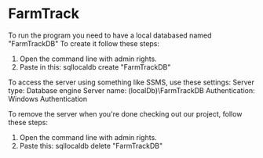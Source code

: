 # FarmTrack
To run the program you need to have a local databased named "FarmTrackDB"
To create it follow these steps:
1. Open the command line with admin rights.
2. Paste in this: sqllocaldb create "FarmTrackDB"

To access the server using something like SSMS, use these settings:
Server type: Database engine
Server name: (localDb)\FarmTrackDB
Authentication: Windows Authentication
  
To remove the server when you're done checking out our project, follow these steps:
1. Open the command line with admin rights.
2. Paste this: sqllocaldb delete "FarmTrackDB"
